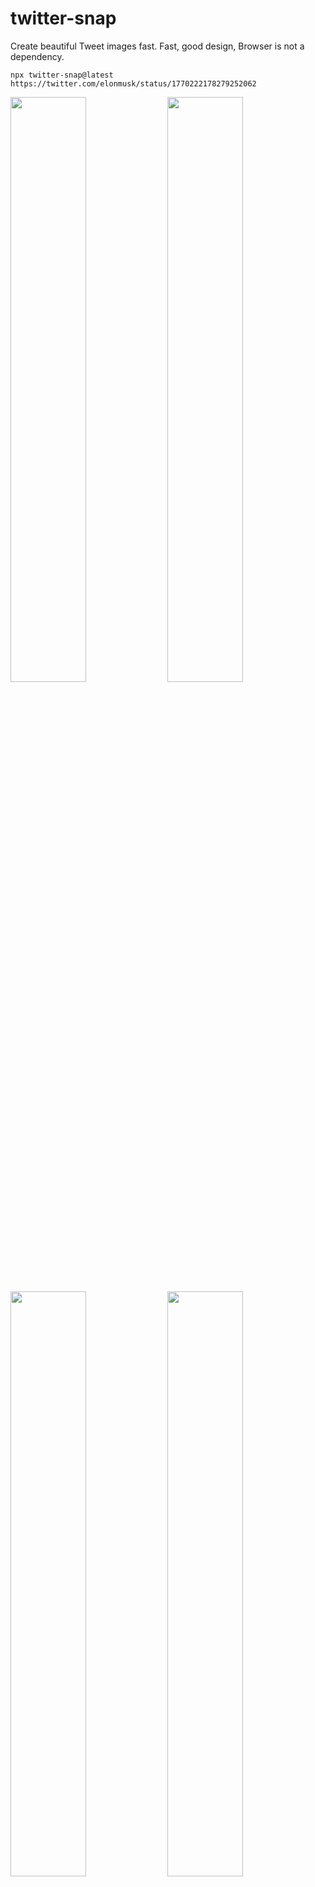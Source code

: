 # twitter-snap

Create beautiful Tweet images fast.
Fast, good design, Browser is not a dependency.

```shell
npx twitter-snap@latest https://twitter.com/elonmusk/status/1770222178279252062
```

<p float="left">
  <img src="./docs/img/output-1.png" width="49%" />
  <img src="./docs/img/output-2.png" width="49%" /> 
  <img src="./docs/img/output-3.png" width="49%" />
  <img src="./docs/img/output-4.png" width="49%" />
</p>

<p float="left">
  <img src="./docs/img/output-1-1.png" width="49%" />
</p>

[More Samples](https://github.com/fa0311/twitter-snap/issues/47)

```shell
# Interactive mode
npx twitter-snap@latest -i
```

<img src="./docs/img/input-1.png" width="49%" />

---

```shell
# Login with cookies
npx twitter-snap@latest https://twitter.com/elonmusk/status/1349129669258448897 --session-type file --cookies-file cookies.json
# Login with puppeteer
npx twitter-snap@latest https://twitter.com/elonmusk/status/1349129669258448897 --session-type browser

# Output the API response directly to a file in raw JSON format.
npx twitter-snap@latest --theme Json https://x.com/elonmusk/status/1349129669258448897 -o output/data.json
# Download the media file and save it directly to a file in its raw format.
npx twitter-snap@latest --theme Media https://x.com/elonmusk/status/1349129669258448897 -o output/{count}
# Use chatgpt to summarize the data in this tweet.
npx twitter-snap@latest --theme LiteJson -o {stdout} https://x.com/elonmusk | chatgpt -p 'Summarize the data in this tweet.'
```

## Install

`npm -g i twitter-snap@latest`

## Docker

```shell
docker run -it --rm -v $(pwd)/output:/app/output ghcr.io/fa0311/twitter-snap/twitter-snap-docker:latest https://x.com/elonmusk/status/1349129669258448897
```

```shell
docker run -it --rm -v $(pwd)/output:/app/output -v $(pwd)/cookies.json:/app/cookies.json twitter-snap https://x.com/elonmusk/status/1349129669258448897 --session-type file
```

`--session-type=browser` is not supported.

`GPU` is not supported.

# Use as a package

```shell
npm i twitter-snap
```

```typescript
const snap = getSnapAppRender({url: 'https://x.com/elonmusk/status/1349129669258448897'})
const font = await snap.getFont()
const session = await snap.login({sessionType: 'guest'})
const render = await snap.getRender({limit: 1, session})

await snap.run(render, async (run) => {
  const res = await run({
    width: 650,
    theme: 'RenderOceanBlueColor',
    font,
    output: 'temp/{id}-{count}.{if-type:png:mp4:json:}',
  })
  await res.file.tempCleanup()
})
```

Also, if you use advanced customization, please use [twitter-snap-core](https://github.com/fa0311/twitter-snap-core).

# Usage

<!-- COMMANDS_PLACEHOLDER_START -->

```shell
$ node bin/run.js --help
Create beautiful Tweet images fast

USAGE
  $ twitter-snap  URL [--browserHeadless] [--browserProfile
    <value>] [--cookiesFile <value>] [--debug] [--interactive]
    [--ffmpegAdditonalOption <value>] [--ffmpegTimeout <value>] [--ffmpegPath
    <value>] [--ffprobePath <value>] [--fontPath <value>] [--limit <value>]
    [--noCleanup] [-o <value>] [--sessionType browser|file|guest] [--simpleLog]
    [--sleep <value>] [--theme RenderOceanBlueColor|RenderOceanBlueDarkColor|Ren
    derSunsetGardenColor|RenderSunsetGardenDarkColor|RenderDawnBlossomColor|Rend
    erDawnBlossomDarkColor|RenderFierySunsetColor|RenderFierySunsetDarkColor|Ren
    derTwilightSkyColor|RenderTwilightSkyDarkColor|RenderPlainColor|RenderPlainD
    arkColor|RenderTransparent|RenderTransparentDark|RenderTransparentShadow|Ren
    derTransparentShadowDark|Json|LiteJson|Media|RenderMakeItAQuote] [--width
    <value>] [--scale <value>]

ARGUMENTS
  URL  Twitter url

FLAGS
  -o, --output=<value>
      [default: {id}-{count}.{if-type:png:mp4:json:}] Output file name

  --browserHeadless
      Browser headless

  --browserProfile=<value>
      [default: ~/.cache/twitter-snap/profiles] Browser profile

  --cookiesFile=<value>
      [default: cookies.json] Cookies file

  --debug
      Debug

  --ffmpegAdditonalOption=<value>
      FFmpeg additonal option

  --ffmpegPath=<value>
      [default: ffmpeg] FFmpeg path

  --ffmpegTimeout=<value>
      [default: -1] FFmpeg timeout

  --ffprobePath=<value>
      [default: ffprobe] FFprobe path

  --fontPath=<value>
      [default: ~/.cache/twitter-snap/fonts] Font path

  --interactive
      Enable interactive mode

  --limit=<value>
      [default: 20] Limit count

  --noCleanup
      Cleanup

  --scale=<value>
      [default: 1] Scale

  --sessionType=<option>
      [default: guest] Session type
      <options: browser|file|guest>

  --simpleLog
      Simple log

  --sleep=<value>
      Sleep (ms)

  --theme=<option>
      [default: RenderOceanBlueColor] Theme type
      <options: RenderOceanBlueColor|RenderOceanBlueDarkColor|RenderSunsetGardenCo
      lor|RenderSunsetGardenDarkColor|RenderDawnBlossomColor|RenderDawnBlossomDark
      Color|RenderFierySunsetColor|RenderFierySunsetDarkColor|RenderTwilightSkyCol
      or|RenderTwilightSkyDarkColor|RenderPlainColor|RenderPlainDarkColor|RenderTr
      ansparent|RenderTransparentDark|RenderTransparentShadow|RenderTransparentSha
      dowDark|Json|LiteJson|Media|RenderMakeItAQuote>

  --width=<value>
      [default: 650] Width

DESCRIPTION
  Create beautiful Tweet images fast
  https://github.com/fa0311/twitter-snap

EXAMPLES
  Create a snap from tweet id with minimal commands.

    $ twitter-snap https://twitter.com/elonmusk/status/1349129669258448897

  Enable interactive mode.

    $ twitter-snap --interactive


```

<!-- COMMANDS_PLACEHOLDER_END -->

# Features

- `https?://(www.)?(mobile.)?(x|twitter).com`

  - `/:user/status/:id`
  - `/search?:params`
  - `/home`
  - `/i/lists/:id`
  - `/:user/with_replies`
  - `/:user/media`
  - `/:user/likes`
  - `/:user`
  - `/i/bookmarks`

- `https?://(www.)?pixiv.net`
  - `/artworks/:id`

## Dependence

- [ffmpeg](https://ffmpeg.org/) (for video)
